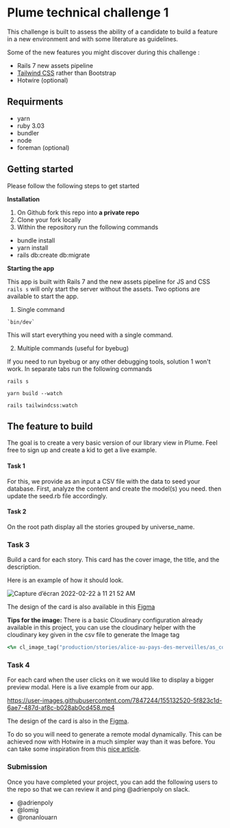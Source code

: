 # Plume technical challenge 1

This challenge is built to assess the ability of a candidate to build a feature in a new environment and with some literature as guidelines.

Some of the new features you might discover during this challenge :
- Rails 7 new assets pipeline
- [Tailwind CSS](https://tailwindcss.com) rather than Bootstrap
- Hotwire (optional)

## Requirments

- yarn
- ruby 3.03
- bundler
- node
- foreman (optional)

## Getting started 

Please follow the following steps to get started

**Installation**

1. On Github fork this repo into **a private repo**
2. Clone your fork locally
3. Within the repository run the following commands
  - bundle install
  - yarn install
  - rails db:create db:migrate

**Starting the app**

This app is built with Rails 7 and the new assets pipeline for JS and CSS `rails s` will only start the server without the assets. Two options are available to start the app.

1. Single command

```
`bin/dev`
```

This will start everything you need with a single command.

2. Multiple commands (useful for byebug)

If you need to run byebug or any other debugging tools, solution 1 won't work. In separate tabs run the following commands

```
rails s
```

```
yarn build --watch
```

``` 
rails tailwindcss:watch
```

## The feature to build

The goal is to create a very basic version of our library view in Plume. Feel free to sign up and create a kid to get a live example.

#### Task 1

For this, we provide as an input a CSV file with the data to seed your database. First, analyze the content and create the model(s) you need. then update the seed.rb file accordingly.


#### Task 2

On the root path display all the stories grouped by universe_name. 

### Task 3

Build a card for each story. This card has the cover image, the title, and the description.

Here is an example of how it should look.

![Capture d’écran 2022-02-22 à 11 21 52 AM](https://user-images.githubusercontent.com/7847244/155131557-20d88995-5e8c-44d5-a848-6285ebef108c.jpg)


The design of the card is also available in this [Figma](https://www.figma.com/file/vsgnaKqwrg7KK5OZGbgLcl/Untitled?node-id=0%3A1) 

**Tips for the image:** 
There is a basic Cloudinary configuration already available in this project, you can use the cloudinary helper with the cloudinary key given in the csv file to generate the Image tag

```ruby
<%= cl_image_tag("production/stories/alice-au-pays-des-merveilles/as_cover/r6v62fvq8bokh6ivb358hia4bsbf") %>
```

### Task 4

For each card when the user clicks on it we would like to display a bigger preview modal. Here is a live example from our app.

https://user-images.githubusercontent.com/7847244/155132520-5f823c1d-6ae7-487d-af8c-b028ab0cd458.mp4

The design of the card is also in the [Figma](https://www.figma.com/file/vsgnaKqwrg7KK5OZGbgLcl/Untitled?node-id=0%3A1).

To do so you will need to generate a remote modal dynamically. This can be achieved now with Hotwire in a much simpler way than it was before. You can take some inspiration from this [nice article](https://www.bearer.com/blog/how-to-build-modals-with-hotwire-turbo-frames-stimulusjs).


### Submission

Once you have completed your project, you can add the following users to the repo so that we can review it and ping @adrienpoly on slack.

- @adrienpoly
- @lomig
- @ronanlouarn
